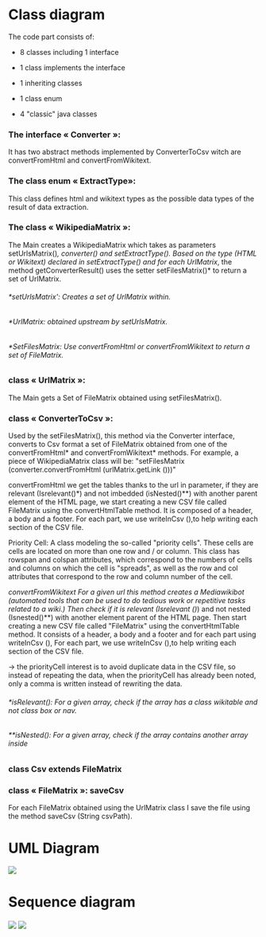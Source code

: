 # Class diagram

The code part consists of:

* 8 classes including 1 interface

* 1 class implements the interface

* 1 inheriting classes

* 1 class enum 

* 4 "classic" java classes

### The interface  « Converter »:
It has two abstract methods implemented by ConverterToCsv witch are convertFromHtml and convertFromWikitext.


### The class enum « ExtractType»:
This class defines html and wikitext types as the possible data types of the result of data extraction.

### The class « WikipediaMatrix »:
The Main creates a WikipediaMatrix which takes as parameters setUrlsMatrix()*, converter() and setExtractType(). 
Based on the type (HTML or Wikitext) declared in setExtractType() and for each UrlMatrix*, the method getConverterResult() 
uses the setter setFilesMatrix()* to return a set of UrlMatrix.

###### *setUrlsMatrix': Creates a set of UrlMatrix within.

###### *UrlMatrix: obtained upstream by setUrlsMatrix.

###### *SetFilesMatrix: Use convertFromHtml or convertFromWikitext to return a set of FileMatrix.

### class  « UrlMatrix »:

The Main gets a Set of FileMatrix obtained using setFilesMatrix().

### class  « ConverterToCsv »:

Used by the setFilesMatrix(), this method via the Converter interface, converts to Csv format a set of FileMatrix obtained from one of the convertFromHtml* and convertFromWikitext* methods.
For example, a piece of WikipediaMatrix class will be: "setFilesMatrix (converter.convertFromHtml (urlMatrix.getLink ()))"
 
convertFromHtml
we get the tables thanks to the url in parameter, if they are relevant (Isrelevant()*) and not imbedded (isNested()**) with another parent element of the HTML page, we start creating a new CSV file called FileMatrix using the convertHtmlTable method. It is composed of a header, a body and a footer. For each part, we use writeInCsv (),to help writing each section of the CSV file.

Priority Cell: 
A class modeling the so-called "priority cells". These cells are cells are located on more than one row and / or column. This class has rowspan and colspan attributes, which correspond to the numbers of cells and columns on which the cell is "spreads", as well as the row and col attributes that correspond to the row and column number of the cell.

*convertFromWikitext
For a given url this method creates a Mediawikibot (automated tools that can be used to do tedious work or repetitive tasks related to a wiki.) Then check if it is relevant (Isrelevant ()*) and not nested (Isnested()**) with another element parent of the HTML page. Then start creating a new CSV file called "FileMatrix" using the convertHtmlTable method. It consists of a header, a body and a footer and for each part using writeInCsv (), For each part, we use writeInCsv (),to help writing each section of the CSV file.

→ the priorityCell interest is to avoid duplicate data in the CSV file, so instead of repeating the data, when the priorityCell has already been noted, only a comma is written instead of rewriting the data.

###### *isRelevant(): For a given array, check if the array has a class wikitable and not class box or nav.

###### **isNested(): For a given array, check if the array contains another array inside

###  class Csv extends FileMatrix


### class « FileMatrix »:  saveCsv

For each FileMatrix obtained using the UrlMatrix class I save the file using the method saveCsv (String csvPath).

# UML Diagram

<img align="center" src="/src/img/ipdl_uml.png">

# Sequence diagram

<img align="center" src="/src/img/sequence1.png">
<img align="center" src="/src/img/sequence2.png">

